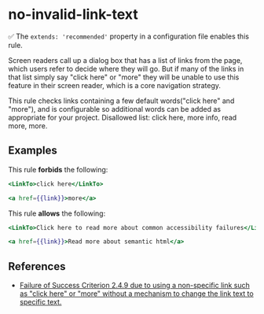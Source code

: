 # no-invalid-link-text

✅ The `extends: 'recommended'` property in a configuration file enables this rule.

Screen readers call up a dialog box that has a list of links from the page, which users refer to decide where they will go. But if many of the links in that list simply say "click here" or "more" they will be unable to use this feature in their screen reader, which is a core navigation strategy.

This rule checks links containing a few default words("click here" and "more"), and is configurable so additional words can be added as appropriate for your project. Disallowed list: click here, more info, read more, more.

## Examples

This rule **forbids** the following:

```hbs
<LinkTo>click here</LinkTo>
```

```hbs
<a href={{link}}>more</a>
```

This rule **allows** the following:

```hbs
<LinkTo>Click here to read more about common accessibility failures</LinkTo>
```

```hbs
<a href={{link}}>Read more about semantic html</a>
```

## References

* [Failure of Success Criterion 2.4.9 due to using a non-specific link such as "click here" or "more" without a mechanism to change the link text to specific text.](https://www.w3.org/WAI/WCAG21/Techniques/failures/F84)

